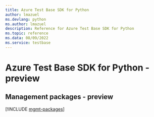 ```yaml
---
title: Azure Test Base SDK for Python
author: lmazuel
ms.devlang: python
ms.author: lmazuel
description: Reference for Azure Test Base SDK for Python
ms.topic: reference
ms.data: 08/09/2022
ms.service: testbase
---
```

# Azure Test Base SDK for Python - preview

## Management packages - preview
[!INCLUDE [mgmt-packages](test-base-mgmt-index.md)]